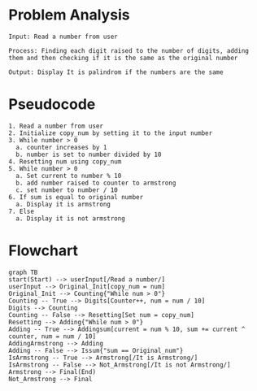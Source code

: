 # Problem Analysis
    Input: Read a number from user
    
    Process: Finding each digit raised to the number of digits, adding them and then checking if it is the same as the original number
   
    Output: Display It is palindrom if the numbers are the same

# Pseudocode
    1. Read a number from user
    2. Initialize copy_num by setting it to the input number
    3. While number > 0
      a. counter increases by 1
      b. number is set to number divided by 10
    4. Resetting num using copy_num
    5. While number > 0
      a. Set current to number % 10
      b. add number raised to counter to armstrong
      c. set number to number / 10
    6. If sum is equal to original number
      a. Display it is armstrong
    7. Else
      a. Display it is not armstrong

# Flowchart

```mermaid
graph TB
start(Start) --> userInput[/Read a number/]
userInput --> Original_Init[copy_num = num]
Original_Init --> Counting{"While num > 0"}
Counting -- True --> Digits[Counter++, num = num / 10]
Digits --> Counting
Counting -- False --> Resetting[Set num = copy_num]
Resetting --> Adding{"While num > 0"}
Adding -- True --> Addingsum[current = num % 10, sum += current ^ counter, num = num / 10]
AddingArmstrong --> Adding
Adding -- False --> Issum{"sum == Original_num"}
IsArmstrong -- True --> Armstrong[/It is Armstrong/]
IsArmstrong -- False --> Not_Armstrong[/It is not Armstrong/]
Armstrong --> Final(End)
Not_Armstrong --> Final

